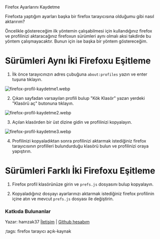 Firefox Ayarlarını Kaydetme

Firefoxta yaptığım ayarları başka bir firefox tarayıcısına olduğumu gibi nasıl aktarırım?

Öncelikle göstereceğim ilk yöntemin çalışabilmesi için kullandığınız firefox ve profilinizi aktaracağınız firefoxun sürümleri aynı olmalı aksi takdirde bu yöntem çalışmayacaktır. Bunun için ise başka bir yöntem göstereceğim.

# Sürümleri Aynı İki Firefoxu Eşitleme 

1. İlk önce tarayıcınızın adres çubuğuna `about:profiles` yazın ve enter tuşuna tıklayın.

![firefox-profil-kaydetme1.webp](pictures/firefox-ayarlarini-kaydetme1.webp)

2. Çıkan sayfadan varsayılan profili bulup "Kök Klasör" yazan yerdeki "Klasörü aç" butonuna tıklayın.

![firefox-profil-kaydetme2.webp](pictures/firefox-ayarlarini-kaydetme2.webp)

3. Açılan klasörden bir üst dizine gidin ve profilinizi kopyalayın.

![firefox-profil-kaydetme3.webp](pictures/firefox-ayarlarini-kaydetme3.webp)

4. Profilinizi kopyaladıktan sonra profilinizi aktarmak istediğiniz firefox tarayıcısının profilleri bulundurduğu klasörü bulun ve profilinizi oraya yapıştırın.

# Sürümleri Farklı İki Firefoxu Eşitleme

1. Firefox profil klasörünüze girin ve `prefs.js` dosyasını bulup kopyalayın.

2. Kopyaladığınız dosyayı ayarlarınızı aktarmak istediğiniz firefox profilinin içine atın ve mevcut `prefs.js` dosyası ile değiştirin.

### Katkıda Bulunanlar

Yazar: hamzak37 [İletişim](mailto:hamzak.hxbff@aleeas.com)  | [Github hesabım](https://github.com/hamzak37) 

;tags: firefox tarayıcı açık-kaynak
